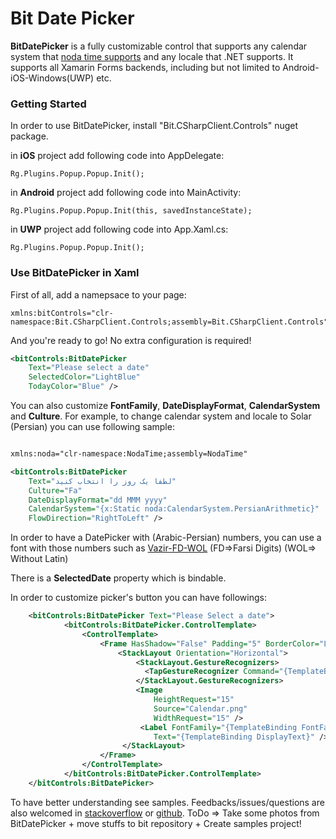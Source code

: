 # Bit Date Picker

**BitDatePicker** is a fully customizable control that supports any calendar system that [noda time supports](https://nodatime.org/1.3.x/userguide/calendars) and any locale that .NET supports. It supports all Xamarin Forms backends, including but not limited to Android-iOS-Windows(UWP) etc.

### Getting Started

In order to use BitDatePicker, install "Bit.CSharpClient.Controls" nuget package.

in **iOS** project add following code into AppDelegate:
```
Rg.Plugins.Popup.Popup.Init();
```
in **Android** project add following code into MainActivity:
```
Rg.Plugins.Popup.Popup.Init(this, savedInstanceState);
```
in **UWP** project add following code into App.Xaml.cs:
```
Rg.Plugins.Popup.Popup.Init();
```

### Use BitDatePicker in Xaml

First of all, add a namepsace to your page:

```
xmlns:bitControls="clr-namespace:Bit.CSharpClient.Controls;assembly=Bit.CSharpClient.Controls"
```

And you're ready to go! No extra configuration is required!

```xml
<bitControls:BitDatePicker
    Text="Please select a date" 
    SelectedColor="LightBlue" 
    TodayColor="Blue" />
```

You can also customize **FontFamily**, **DateDisplayFormat**, **CalendarSystem** and **Culture**. For example, to change calendar system and locale to Solar (Persian) you can use following sample:

```xml

xmlns:noda="clr-namespace:NodaTime;assembly=NodaTime"

<bitControls:BitDatePicker
    Text="لطفا یک روز را انتخاب کنید" 
    Culture="Fa"
    DateDisplayFormat="dd MMM yyyy"
    CalendarSystem="{x:Static noda:CalendarSystem.PersianArithmetic}"
    FlowDirection="RightToLeft" />
```

In order to have a DatePicker with (Arabic-Persian) numbers, you can use a font with those numbers such as [Vazir-FD-WOL](https://github.com/rastikerdar/vazir-font/tree/master/dist/Farsi-Digits-Without-Latin) (FD=>Farsi Digits) (WOL=> Without Latin)

There is a **SelectedDate** property which is bindable.

In order to customize picker's button you can have followings:

```xml
    <bitControls:BitDatePicker Text="Please Select a date">
            <bitControls:BitDatePicker.ControlTemplate>
                <ControlTemplate>
                    <Frame HasShadow="False" Padding="5" BorderColor="LightGray">
                        <StackLayout Orientation="Horizontal">
                            <StackLayout.GestureRecognizers>
                              <TapGestureRecognizer Command="{TemplateBinding OpenPopupCommand}"/>
                            </StackLayout.GestureRecognizers>
                            <Image
                                HeightRequest="15"
                                Source="Calendar.png"
                                WidthRequest="15" />
                             <Label FontFamily="{TemplateBinding FontFamily}" 
                                Text="{TemplateBinding DisplayText}" />
                         </StackLayout>
                    </Frame>
                </ControlTemplate>
            </bitControls:BitDatePicker.ControlTemplate>
    </bitControls:BitDatePicker>
```

To have better understanding see samples. Feedbacks/issues/questions are also welcomed in [stackoverflow](http://stackoverflow.com/questions/tagged/bit-framework) or [github](https://github.com/bit-foundation/bit-framework/issues/new?labels=&template=bug_report.md).
[](SolarCalendar.PNG)
ToDo => Take some photos from BitDatePicker + move stuffs to bit repository + Create samples project!